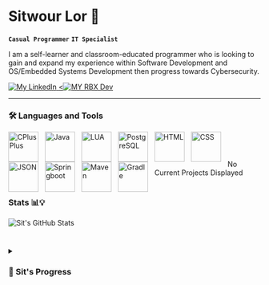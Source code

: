 
# Sitwour Lor 👷

**`Casual Programmer`** **`IT Specialist`**

I am a self-learner and classroom-educated programmer who is looking to gain and expand my experience within Software Development and OS/Embedded Systems Development then progress towards Cybersecurity.
<p align="left">
  
<a href="https://www.linkedin.com/in/sitwour-lor-21b615260">
  <img alt ="My LinkedIn " title="This is my LinkedIn Profile" src="https://custom-icon-badges.demolab.com/badge/Linked-In-blue.svg?logo=linkedinuno"/>
</a>
<a href="https://devforum.roblox.com/u/garbnothrow">
  <<img alt="MY RBX Dev" title="This is my Roblox Developer Profile" src="https://custom-icon-badges.demolab.com/badge/RBX-Developer-blue.svg?logo=rbxuno">
</a>

</p>

---
### 🛠️ Languages and Tools
<img align="left" alt="CPlusPlus" width="60px" style="padding-right:10px;" src="https://cdn.jsdelivr.net/gh/devicons/devicon/icons/cplusplus/cplusplus-original.svg"/>
<img align="left" alt="Java" width="60px" style="padding-right:10px;" src="https://cdn.jsdelivr.net/gh/devicons/devicon/icons/java/java-original-wordmark.svg"/>
<img align="left" alt="LUA" width="60px" style="padding-right:10px;" src="https://cdn.jsdelivr.net/gh/devicons/devicon@latest/icons/lua/lua-original.svg"/>
<img align="left" alt="PostgreSQL" width="60px" style="padding-right:10px;" src="https://cdn.jsdelivr.net/gh/devicons/devicon@latest/icons/postgresql/postgresql-plain-wordmark.svg"/>
<img align="left" alt="HTML" width="60px" style="padding-right:10px;" src="https://cdn.jsdelivr.net/gh/devicons/devicon@latest/icons/html5/html5-plain-wordmark.svg"/>
<img align="left" alt="CSS" width="60px" style="padding-right:10px;" src="https://cdn.jsdelivr.net/gh/devicons/devicon@latest/icons/css3/css3-plain-wordmark.svg"/>
<img align="left" alt="JSON" width="60px" style="padding-right:10px;" src="https://cdn.jsdelivr.net/gh/devicons/devicon@latest/icons/json/json-plain.svg"/>
<img align="left" alt="Springboot" width="60px" style="padding-right:10px;" src="https://cdn.jsdelivr.net/gh/devicons/devicon/icons/spring/spring-original-wordmark.svg"/>
<img align="left" alt="Maven" width="60px" style="padding-right:10px;" src="https://cdn.jsdelivr.net/gh/devicons/devicon@latest/icons/maven/maven-original-wordmark.svg"/>
<img align="left" alt="Gradle" width="60px" style="padding-right:10px;" src="https://cdn.jsdelivr.net/gh/devicons/devicon@latest/icons/gradle/gradle-original-wordmark.svg"/>

<br />

#

No Current Projects Displayed

#

### Stats 📊💡

![Sit's GitHub Stats](https://github-readme-stats.vercel.app/api?username=official3lo&show_icons=true&theme=tokyonight)

#

<details>
  <summary><h3>🧑 Sit's Progress</summary>
    Hello! if you are reading this, it means you are interested in my story of struggles to become a software engineer. My journey has been a rough and bumpy road, but I presevere through it all and push myself over my limits whether it be programming or the regularity of life. I was never a good learner and student as I used to neglect my academics and never took it seriously until now. I was clueless with a certain point of my life and pondering where did I went wrong and how can I recover from this mess of myself. I use to think there were shortcuts to this journey and easy way to get to where I want to be, but I learned that I need to work hard and learn in order to reach my goals. I failed so many times over and over again that it drove me crazy, but now, I started questioning everything I do before I proceed and make sure I am on track to complete my studies and have the necessary skills to be ready for any problems that appears. As of right now, I am completing my A.S. Computer Information Systems @ FCC in July 2024 and planning to transfer to a 4-yr university in California to complete my studies for B.S. in Computer Science around Spring 2025. I grew up playing games my whole life and was expose to coding because of Minecraft and ROBLOX. Programming is my passion because I love to build projects from scratch and solve problems that occurs. As more difficult and challenging my error gets, this gives me a sense of purpose to want to find a solution and debug errors within my code. As of right now, I am looking to be a Software Engineer and advancing my coding skill for C++/C as a side hobby. You can follow along and check out my most recent works on my profile as coding is my passion and what I enjoy to do on my free time. Now, without even thinking, I feel like I have become a problem solver and coding is engraved within me as I like to believe that this world runs like computers working through while, ifs and for loops statements to reach a certain action and output which will lead me to my goals. -Sit
</details>


<!--
**Official3Lo/Official3Lo** is a ✨ _special_ ✨ repository because its `README.md` (this file) appears on your GitHub profile.

Here are some ideas to get you started:

- 🔭 I’m currently working on ...
- 🌱 I’m currently learning ...
- 👯 I’m looking to collaborate on ...
- 🤔 I’m looking for help with ...
- 💬 Ask me about ...
- 📫 How to reach me: ...
- 😄 Pronouns: ...
- ⚡ Fun fact: ...
-->
